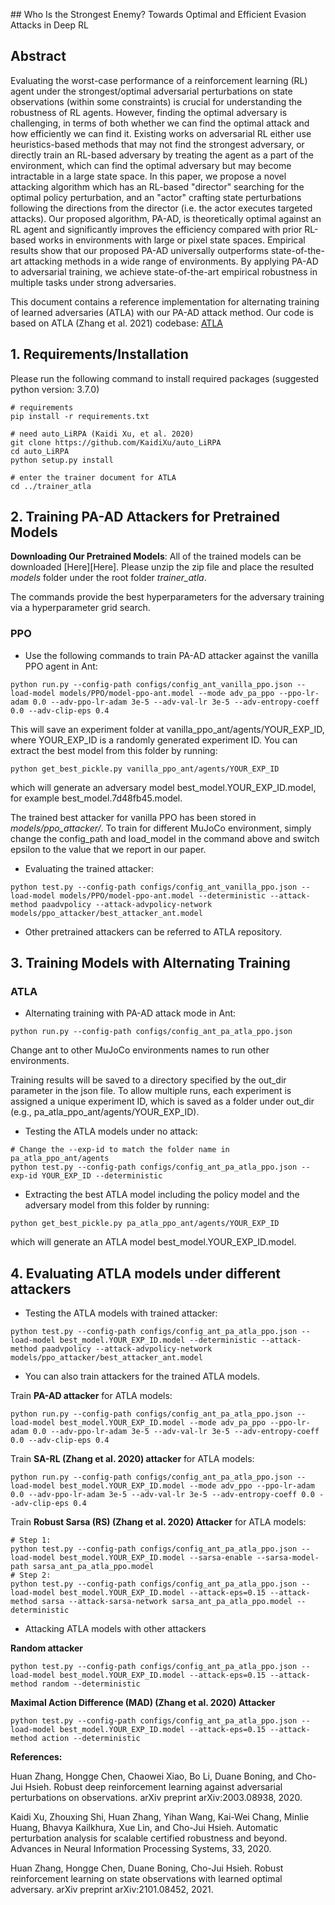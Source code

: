 #\# Who Is the Strongest Enemy? Towards Optimal and Efficient Evasion Attacks in Deep RL 



## Abstract

Evaluating the worst-case performance of a reinforcement learning (RL) agent under the strongest/optimal adversarial perturbations on state observations (within some constraints) is crucial for understanding the robustness of RL agents. However, finding the optimal adversary is challenging, in terms of both whether we can find the optimal attack and how efficiently we can find it. Existing works on adversarial RL either use heuristics-based methods that may not find the strongest adversary, or directly train an RL-based adversary by treating the agent as a part of the environment, which can find the optimal adversary but may become intractable in a large state space. 
In this paper, we propose a novel attacking algorithm which has an RL-based "director" searching for the optimal policy perturbation, and an "actor" crafting state perturbations following the directions from the director (i.e. the actor executes targeted attacks). Our proposed algorithm, PA-AD, is theoretically optimal against an RL agent and significantly improves the efficiency compared with prior RL-based works in environments with large or pixel state spaces. Empirical results show that our proposed PA-AD universally outperforms state-of-the-art attacking methods in a wide range of environments. By applying PA-AD to adversarial training, we achieve state-of-the-art empirical robustness in multiple tasks under strong adversaries.



This document contains a reference implementation for alternating training of learned adversaries (ATLA) with our PA-AD attack method. Our code is based on ATLA (Zhang et al. 2021) codebase: [ATLA](https://github.com/huanzhang12/ATLA_robust_RL)


## 1. Requirements/Installation

Please run the following command to install required packages (suggested python version: 3.7.0)

```
# requirements
pip install -r requirements.txt

# need auto_LiRPA (Kaidi Xu, et al. 2020)
git clone https://github.com/KaidiXu/auto_LiRPA
cd auto_LiRPA
python setup.py install

# enter the trainer document for ATLA
cd ../trainer_atla
```

## 2. Training PA-AD Attackers for Pretrained Models

**Downloading Our Pretrained Models**: All of the trained models can be downloaded [Here][Here]. Please unzip the zip file and place the resulted *models* folder under the root folder *trainer_atla*.

The commands provide the best hyperparameters for the adversary training via a hyperparameter grid search.

### PPO
- Use the following commands to train PA-AD attacker against the vanilla PPO agent in Ant:

```
python run.py --config-path configs/config_ant_vanilla_ppo.json --load-model models/PPO/model-ppo-ant.model --mode adv_pa_ppo --ppo-lr-adam 0.0 --adv-ppo-lr-adam 3e-5 --adv-val-lr 3e-5 --adv-entropy-coeff 0.0 --adv-clip-eps 0.4
```

This will save an experiment folder at vanilla_ppo_ant/agents/YOUR_EXP_ID, where YOUR_EXP_ID is a randomly generated experiment ID. You can extract the best model from this folder by running:

```
python get_best_pickle.py vanilla_ppo_ant/agents/YOUR_EXP_ID
```
which will generate an adversary model best_model.YOUR_EXP_ID.model, for example best_model.7d48fb45.model.

The trained best attacker for vanilla PPO has been stored in *models/ppo_attacker/*.
To train for different MuJoCo environment, simply change the config_path and load_model in the command above and switch epsilon to the value that we report in our paper. 

- Evaluating the trained attacker:

```
python test.py --config-path configs/config_ant_vanilla_ppo.json --load-model models/PPO/model-ppo-ant.model --deterministic --attack-method paadvpolicy --attack-advpolicy-network models/ppo_attacker/best_attacker_ant.model
```

- Other pretrained attackers can be referred to ATLA repository.

## 3. Training Models with Alternating Training

### ATLA
- Alternating training with PA-AD attack mode in Ant:

```
python run.py --config-path configs/config_ant_pa_atla_ppo.json
```

Change ant to other MuJoCo environments names to run other environments.

Training results will be saved to a directory specified by the out_dir parameter in the json file.
To allow multiple runs, each experiment is assigned a unique experiment ID, which is saved as a folder under out_dir (e.g., pa_atla_ppo_ant/agents/YOUR_EXP_ID).

- Testing the ATLA models under no attack:

```
# Change the --exp-id to match the folder name in pa_atla_ppo_ant/agents
python test.py --config-path configs/config_ant_pa_atla_ppo.json --exp-id YOUR_EXP_ID --deterministic
```

- Extracting the best ATLA model including the policy model and the adversary model from this folder by running: 

```
python get_best_pickle.py pa_atla_ppo_ant/agents/YOUR_EXP_ID
```
which will generate an ATLA model best_model.YOUR_EXP_ID.model.


## 4. Evaluating ATLA models under different attackers

- Testing the ATLA models with trained attacker:

```
python test.py --config-path configs/config_ant_pa_atla_ppo.json --load-model best_model.YOUR_EXP_ID.model --deterministic --attack-method paadvpolicy --attack-advpolicy-network models/ppo_attacker/best_attacker_ant.model
```

- You can also train attackers for the trained ATLA models.

Train **PA-AD attacker** for ATLA models:
```
python run.py --config-path configs/config_ant_pa_atla_ppo.json --load-model best_model.YOUR_EXP_ID.model --mode adv_pa_ppo --ppo-lr-adam 0.0 --adv-ppo-lr-adam 3e-5 --adv-val-lr 3e-5 --adv-entropy-coeff 0.0 --adv-clip-eps 0.4
```

Train **SA-RL (Zhang et al. 2020) attacker** for ATLA models:
```
python run.py --config-path configs/config_ant_pa_atla_ppo.json --load-model best_model.YOUR_EXP_ID.model --mode adv_ppo --ppo-lr-adam 0.0 --adv-ppo-lr-adam 3e-5 --adv-val-lr 3e-5 --adv-entropy-coeff 0.0 --adv-clip-eps 0.4
```

Train **Robust Sarsa (RS) (Zhang et al. 2020) Attacker** for ATLA models:
```
# Step 1:
python test.py --config-path configs/config_ant_pa_atla_ppo.json --load-model best_model.YOUR_EXP_ID.model --sarsa-enable --sarsa-model-path sarsa_ant_pa_atla_ppo.model
# Step 2:
python test.py --config-path configs/config_ant_pa_atla_ppo.json --load-model best_model.YOUR_EXP_ID.model --attack-eps=0.15 --attack-method sarsa --attack-sarsa-network sarsa_ant_pa_atla_ppo.model --deterministic
```

- Attacking ATLA models with other attackers

**Random attacker**
```
python test.py --config-path configs/config_ant_pa_atla_ppo.json --load-model best_model.YOUR_EXP_ID.model --attack-eps=0.15 --attack-method random --deterministic
```

**Maximal Action Difference (MAD) (Zhang et al. 2020) Attacker**
```
python test.py --config-path configs/config_ant_pa_atla_ppo.json --load-model best_model.YOUR_EXP_ID.model --attack-eps=0.15 --attack-method action --deterministic
```


**References:**

Huan Zhang, Hongge Chen, Chaowei Xiao, Bo Li, Duane Boning, and Cho-Jui Hsieh. Robust deep reinforcement learning against adversarial perturbations on observations. arXiv preprint arXiv:2003.08938, 2020.

Kaidi Xu, Zhouxing Shi, Huan Zhang, Yihan Wang, Kai-Wei Chang, Minlie Huang, Bhavya Kailkhura, Xue Lin, and Cho-Jui Hsieh. Automatic perturbation analysis for scalable certified robustness and beyond. Advances in Neural Information Processing Systems, 33, 2020.

Huan Zhang, Hongge Chen, Duane Boning, Cho-Jui Hsieh. Robust reinforcement learning on state observations with learned optimal adversary. arXiv preprint arXiv:2101.08452, 2021.


